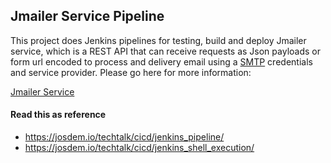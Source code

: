 Jmailer Service Pipeline
----------------------------------------------

This project does Jenkins pipelines for testing, build and deploy Jmailer service, which is a REST API that can receive requests as Json payloads or form url encoded to process and delivery email using a [SMTP](https://en.wikipedia.org/wiki/Simple_Mail_Transfer_Protocol) credentials and service provider. Please go here for more information:

[Jmailer Service](https://github.com/josdem/jmailer-spring-boot)

#### Read this as reference

* https://josdem.io/techtalk/cicd/jenkins_pipeline/
* https://josdem.io/techtalk/cicd/jenkins_shell_execution/
